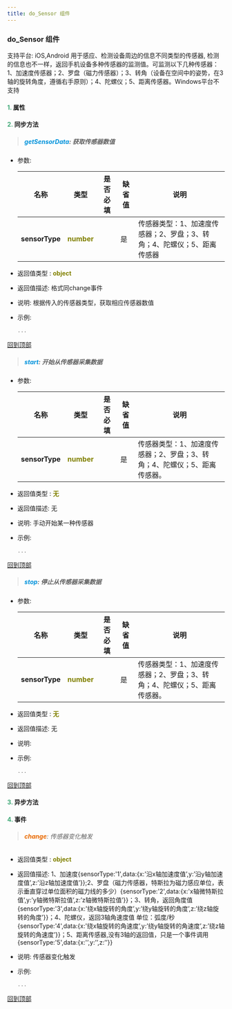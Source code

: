 ```yaml
---
title: do_Sensor 组件
---
```


### do_Sensor 组件

 支持平台: iOS,Android
 用于感应、检测设备周边的信息不同类型的传感器, 检测的信息也不一样，返回手机设备多种传感器的监测值。可监测以下几种传感器：1、加速度传感器；2、罗盘（磁力传感器）；3、转角（设备在空间中的姿势，在3轴的旋转角度，遵循右手原则）；4、陀螺仪；5、距离传感器。Windows平台不支持

#### <font color ='#40A977'>**1.**</font> 属性

#### <font color ='#40A977'>**2.**</font> 同步方法

>##### <font color ='#0092db'>**getSensorData**</font>: 获取传感器数值

- 参数:

  名称 | 类型 |是否必填|缺省值|说明
  ---- |-------------  |--------------|--------|------
  **sensorType** |<font color ='#808000'>**number**</font> |  | 是|传感器类型：1、加速度传感器；2、罗盘；3、转角；4、陀螺仪；5、距离传感器
- 返回值类型 : <font color ='#808000'>**object**</font>
- 返回值描述: 格式同change事件
- 说明: 根据传入的传感器类型，获取相应传感器数值
- 示例:

  ```javascript
  ...

  ```

[回到顶部](#top)

>##### <font color ='#0092db'>**start**</font>: 开始从传感器采集数据

- 参数:

  名称 | 类型 |是否必填|缺省值|说明
  ---- |-------------  |--------------|--------|------
  **sensorType** |<font color ='#808000'>**number**</font> |  | 是|传感器类型：1、加速度传感器；2、罗盘；3、转角；4、陀螺仪；5、距离传感器。
- 返回值类型 : <font color ='#808000'>**无**</font>
- 返回值描述: 无
- 说明: 手动开始某一种传感器
- 示例:

  ```javascript
  ...

  ```

[回到顶部](#top)

>##### <font color ='#0092db'>**stop**</font>: 停止从传感器采集数据

- 参数:

  名称 | 类型 |是否必填|缺省值|说明
  ---- |-------------  |--------------|--------|------
  **sensorType** |<font color ='#808000'>**number**</font> |  | 是|传感器类型：1、加速度传感器；2、罗盘；3、转角；4、陀螺仪；5、距离传感器。
- 返回值类型 : <font color ='#808000'>**无**</font>
- 返回值描述: 无
- 说明: 
- 示例:

  ```javascript
  ...

  ```

[回到顶部](#top)

#### <font color ='#40A977'>**3.**</font> 异步方法


#### <font color ='#40A977'>**4.**</font> 事件

>###### <font color ='#e96900'>**change**</font>: 传感器变化触发

- 返回值类型 : <font color ='#808000'>**object**</font>
- 返回值描述: 1、加速度{sensorType:'1',data:{x:'沿x轴加速度值’,y:’沿y轴加速度值’,z:’沿z轴加速度值’}};2、罗盘（磁力传感器，特斯拉为磁力感应单位，表示垂直穿过单位面积的磁力线的多少）{sensorType:'2',data:{x:'x轴微特斯拉值’,y:’y轴微特斯拉值’,z:’z轴微特斯拉值’}}；3、转角，返回角度值{sensorType:'3',data:{x:'绕x轴旋转的角度’,y:’绕y轴旋转的角度’,z:’绕z轴旋转的角度’}}；4、陀螺仪，返回3轴角速度值 单位：弧度/秒{sensorType:'4',data:{x:'绕x轴旋转的角速度’,y:’绕y轴旋转的角速度’,z:’绕z轴旋转的角速度’}}；5、距离传感器,没有3轴的返回值，只是一个事件调用{sensorType:'5',data:{x:'’,y:’’,z:’’}}
- 说明: 传感器变化触发
- 示例:

  ```javascript
  ...

  ```

[回到顶部](#top)


